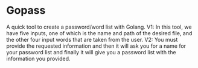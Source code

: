 # Gopass
A quick tool to create a password/word list with Golang.
V1:
In this tool, we have five inputs,
one of which is the name and path of the desired file, and the other four input words that are taken from the user.
V2:
You must provide the requested information and then it will ask you for a name for your password list and finally it will give you a password list with the information you provided.

